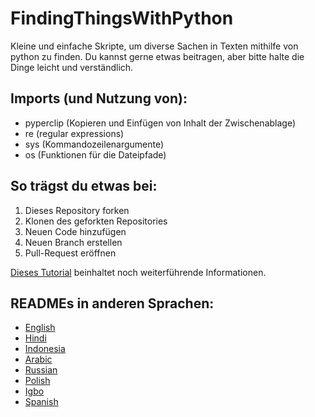 # FindingThingsWithPython
Kleine und einfache Skripte, um diverse Sachen in Texten mithilfe von python zu finden.
Du kannst gerne etwas beitragen, aber bitte halte die Dinge leicht und verständlich.

## Imports (und Nutzung von):
- pyperclip (Kopieren und Einfügen von Inhalt der Zwischenablage)
- re (regular expressions)
- sys (Kommandozeilenargumente)
- os (Funktionen für die Dateipfade)

## So trägst du etwas bei:
1. Dieses Repository forken
2. Klonen des geforkten Repositories
3. Neuen Code hinzufügen
4. Neuen Branch erstellen
5. Pull-Request eröffnen

[Dieses Tutorial](https://www.digitalocean.com/community/tutorials/how-to-create-a-pull-request-on-github) beinhaltet noch weiterführende Informationen.

## READMEs in anderen Sprachen:
- [English](README.md)
- [Hindi](README_hi.md)
- [Indonesia](README_idn.md)
- [Arabic](README_ar.md)
- [Russian](README_ru.md)
- [Polish](README_pl.md)
- [Igbo](README_igbo.md)
- [Spanish](README_es.md)
